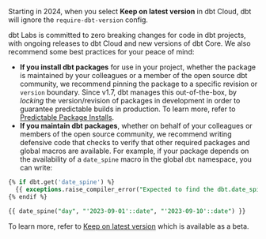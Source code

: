 
Starting in 2024, when you select **Keep on latest version** <Lifecycle status='beta' /> in dbt Cloud, dbt will ignore the `require-dbt-version` config.

dbt Labs is committed to zero breaking changes for code in dbt projects, with ongoing releases to dbt Cloud and new versions of dbt Core. We also recommend some best practices for your peace of mind:
- **If you install dbt packages** for use in your project, whether the package is maintained by your colleagues or a member of the open source dbt community, we recommend pinning the package to a specific revision or `version` boundary. Since v1.7, dbt manages this out-of-the-box, by _locking_ the version/revision of packages in development in order to guarantee predictable builds in production. To learn more, refer to [Predictable Package Installs](/reference/commands/deps#predictable-package-installs).
- **If you maintain dbt packages**, whether on behalf of your colleagues or members of the open source community, we recommend writing defensive code that checks to verify that other required packages and global macros are available. For example, if your package depends on the availability of a `date_spine` macro in the global `dbt` namespace, you can write:

<File name="custom_macro.sql">

```sql
{% if dbt.get('date_spine') %}
  {{ exceptions.raise_compiler_error("Expected to find the dbt.date_spine macro, but it could not be found") }}
{% endif %}

{{ date_spine("day", "'2023-09-01'::date", "'2023-09-10'::date") }}
```

</File>


To learn more, refer to [Keep on latest version](/docs/dbt-versions/upgrade-core-in-cloud##keep-on-latest-version) which is available as a beta. 